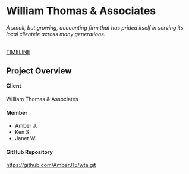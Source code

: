 # William Thomas & Associates

###### A small, but growing, accounting firm that has prided itself in serving its local clientele across many generations.


[TIMELINE](http://amberj15.github.io/wta/)


## Project Overview

#### Client
William Thomas & Associates

#### Member
 + Amber J.
 + Ken S.
 + Janet W.

#### GitHub Repository
https://github.com/AmberJ15/wta.git
